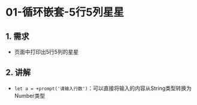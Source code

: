 # 01-循环嵌套-5行5列星星

## 1. 需求

- 页面中打印出5行5列的星星

## 2. 讲解

- `let a = +prompt('请输入行数')`：可以直接将输入的内容从String类型转换为Number类型